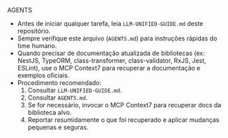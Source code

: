 AGENTS

- Antes de iniciar qualquer tarefa, leia `LLM-UNIFIED-GUIDE.md` deste repositório.
- Sempre verifique este arquivo (`AGENTS.md`) para instruções rápidas do time humano.
- Quando precisar de documentação atualizada de bibliotecas (ex: NestJS, TypeORM, class-transformer, class-validator, RxJS, Jest, ESLint), use o MCP Context7 para recuperar a documentação e exemplos oficiais.
- Procedimento recomendado:
  1. Consultar `LLM-UNIFIED-GUIDE.md`.
  2. Consultar `AGENTS.md`.
  3. Se for necessário, invocar o MCP Context7 para recuperar docs da biblioteca alvo.
  4. Reportar resumidamente o que foi recuperado e aplicar mudanças pequenas e seguras.
